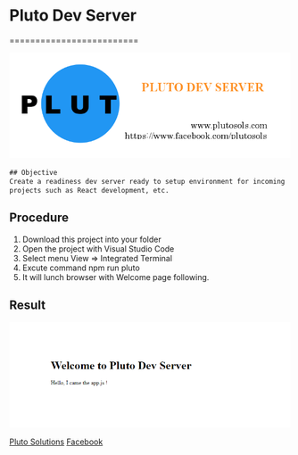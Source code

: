 # Pluto Dev Server
=========================

![](images/cover-pluto-dev-server.png)

```
## Objective
Create a readiness dev server ready to setup environment for incoming projects such as React development, etc.
```

## Procedure
1. Download this project into your folder
2. Open the project with Visual Studio Code
3. Select menu View => Integrated Terminal
4. Excute command npm run pluto
5. It will lunch browser with Welcome page following.

## Result
![](images/welcome-pluto-dev-server.png)

[Pluto Solutions](http://www.plutosols.com)
[Facebook](https://www.facebook.com/plutosols/)